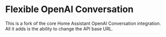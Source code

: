 # Flexible OpenAI Conversation

This is a fork of the core Home Assistant OpenAI Conversation integration.
All it adds is the ability to change the API base URL.
